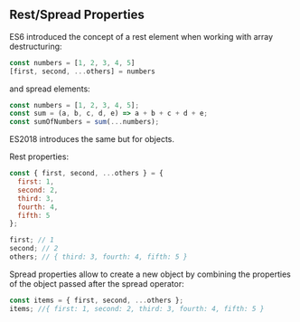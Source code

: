 ## Rest/Spread Properties

ES6 introduced the concept of a rest element when working with array destructuring:

```js
const numbers = [1, 2, 3, 4, 5]
[first, second, ...others] = numbers
```

and spread elements:

```js
const numbers = [1, 2, 3, 4, 5];
const sum = (a, b, c, d, e) => a + b + c + d + e;
const sumOfNumbers = sum(...numbers);
```

ES2018 introduces the same but for objects.

Rest properties:

```js
const { first, second, ...others } = {
  first: 1,
  second: 2,
  third: 3,
  fourth: 4,
  fifth: 5
};

first; // 1
second; // 2
others; // { third: 3, fourth: 4, fifth: 5 }
```

Spread properties allow to create a new object by combining the properties of the object passed after the spread operator:

```js
const items = { first, second, ...others };
items; //{ first: 1, second: 2, third: 3, fourth: 4, fifth: 5 }
```
